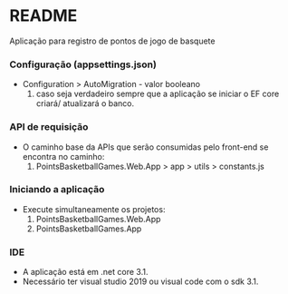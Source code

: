 # README #

Aplicação para registro de pontos de jogo de basquete

### Configuração  (appsettings.json) ###

* Configuration > AutoMigration - valor booleano
    1. caso seja verdadeiro sempre que a aplicação se iniciar o EF core criará/ atualizará o banco. 

### API de requisição  ###

* O caminho base da APIs que serão consumidas pelo front-end se encontra no caminho:
    1. PointsBasketballGames.Web.App > app > utils > constants.js

### Iniciando a aplicação ###

* Execute simultaneamente os projetos:
    1. PointsBasketballGames.Web.App
    2. PointsBasketballGames.App

### IDE ###
* A aplicação está em .net core 3.1.
* Necessário ter visual studio 2019 ou visual code com o sdk 3.1.
